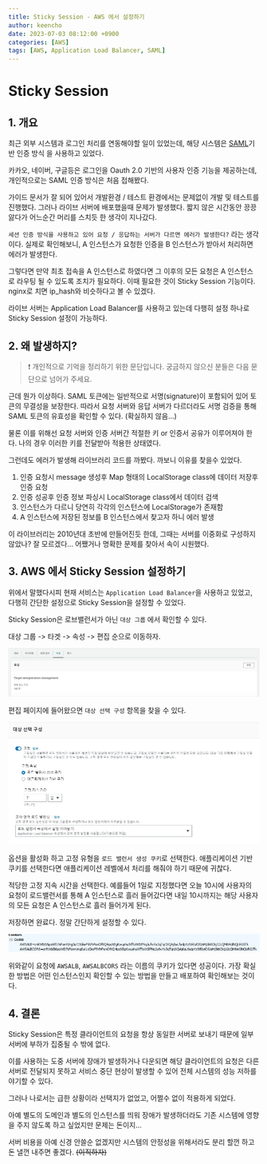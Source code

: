 ```yaml
---
title: Sticky Session - AWS 에서 설정하기
author: keencho
date: 2023-07-03 08:12:00 +0900
categories: [AWS]
tags: [AWS, Application Load Balancer, SAML]
---
```


# **Sticky Session**

## **1. 개요**  
최근 외부 시스템과 로그인 처리를 연동해야할 일이 있었는데, 해당 시스템은 [SAML](https://ko.wikipedia.org/wiki/SAML)기반 인증 방식 을 사용하고 있었다.  

카카오, 네이버, 구글등은 로그인을 Oauth 2.0 기반의 사용자 인증 기능을 제공하는데, 개인적으로는 SAML 인증 방식은 처음 접해봤다.  

가이드 문서가 잘 되어 있어서 개발환경 / 테스트 환경에서는 문제없이 개발 및 테스트를 진행했다. 그러나 라이브 서버에 배포했을때 문제가 발생했다.
짧지 않은 시간동안 끙끙 앓다가 어느순간 머리를 스치듯 한 생각이 지나갔다.  

`세션 인증 방식을 사용하고 있어 요청 / 응답하는 서버가 다르면 에러가 발생한다?` 라는 생각이다. 실제로 확인해보니, A 인스턴스가 요청한 인증을 B 인스턴스가 받아서 처리하면 에러가 발생한다.  

그렇다면 만약 최초 접속을 A 인스턴스로 하였다면 그 이후의 모든 요청은 A 인스턴스로 라우팅 될 수 있도록 조치가 필요하다. 이때 필요한 것이 Sticky Session 기능이다. nginx로 치면 ip_hash와 비슷하다고 볼 수 있겠다.    

라이브 서버는 Application Load Balancer를 사용하고 있는데 다행히 설정 하나로 Sticky Session 설정이 가능하다.  

## **2. 왜 발생하지?**  
> :exclamation: 개인적으로 기억을 정리하기 위한 문단입니다. 궁금하지 않으신 분들은 다음 문단으로 넘어가 주세요.  

근데 뭔가 이상하다. SAML 토큰에는 일반적으로 서명(signature)이 포함되어 있어 토큰의 무결성을 보장한다. 따라서 요청 서버와 응답 서버가 다르더라도 서명 검증을 통해 SAML 토큰의 유효성을 확인할 수 있다. (확실하지 않음...)  

물론 이를 위해선 요청 서버와 인증 서버간 적절한 키 or 인증서 공유가 이루어져야 한다. 나의 경우 이러한 키를 전달받아 적용한 상태였다.  

그런데도 에러가 발생해 라이브러리 코드를 까봤다. 까보니 이유를 찾을수 있었다.  

1. 인증 요청시 message 생성후 Map 형태의 LocalStorage class에 데이터 저장후 인증 요청
2. 인증 성공후 인증 정보 파싱시 LocalStorage class에서 데이터 검색
3. 인스턴스가 다르니 당연히 각각의 인스턴스에 LocalStorage가 존재함
4. A 인스턴스에 저장된 정보를 B 인스턴스에서 찾고자 하니 에러 발생

이 라이브러리는 2010년대 초반에 만들어진듯 한데, 그때는 서버를 이중화로 구성하지 않았나? 잘 모르겠다... 어쨌거나 명확한 문제를 찾아서 속이 시원했다.

## **3. AWS 에서 Sticky Session 설정하기**  
위에서 말했다시피 현재 서비스는 `Application Load Balancer`을 사용하고 있었고, 다행히 간단한 설정으로 Sticky Session을 설정할 수 있었다.  

Sticky Session은 로브밸런서가 아닌 `대상 그룹` 에서 확인할 수 있다.  

대상 그룹 -> 타겟 -> 속성 -> 편집 순으로 이동하자.  

![edit](/assets/img/custom/sticky-session-aws/edit.JPG)  

편집 페이지에 들어왔으면 `대상 선택 구성` 항목을 찾을 수 있다.  

![edit2](/assets/img/custom/sticky-session-aws/edit2.JPG)  

옵션을 활성화 하고 고정 유형을 `로드 밸런서 생성 쿠키`로 선택한다. 애플리케이션 기반 쿠키를 선택한다면 애플리케이션 레벨에서 처리를 해줘야 하기 때문에 귀찮다.  

적당한 고정 지속 시간을 선택한다. 예를들어 1일로 지정했다면 오늘 10시에 사용자의 요청이 로드밸런서를 통해 A 인스턴스로 흘러 들어갔다면 내일 10시까지는 해당 사용자의 모든 요청은 A 인스턴스로 흘러 들어가게 된다.  

저장하면 완료다. 정말 간단하게 설정할 수 있다.  

![check](/assets/img/custom/sticky-session-aws/check.JPG)  

위와같이 요청에 `AWSALB`, `AWSALBCORS` 라는 이름의 쿠키가 있다면 성공이다. 가장 확실한 방법은 어떤 인스턴스인지 확인할 수 있는 방법을 만들고 배포하여 확인해보는 것이다.  

## **4. 결론**  
Sticky Session은 특정 클라이언트의 요청을 항상 동일한 서버로 보내기 때문에 일부 서버에 부하가 집중될 수 밖에 없다.  

이를 사용하는 도중 서버에 장애가 발생하거나 다운되면 해당 클라이언트의 요청은 다른 서버로 전달되지 못하고 서비스 중단 현상이 발생할 수 있어 전체 시스템의 성능 저하를 야기할 수 있다.  

그러나 나로서는 급한 상황이라 선택지가 없었고, 어쩔수 없이 적용하게 되었다.  

아예 별도의 도메인과 별도의 인스턴스를 띄워 장애가 발생하더라도 기존 시스템에 영향을 주지 않도록 하고 싶었지만 문제는 돈이지...  

서버 비용을 아예 신경 안쓸순 없겠지만 시스템의 안정성을 위해서라도 분리 할껀 하고 돈 낼껀 내주면 좋겠다. ~~(이직하자)~~
